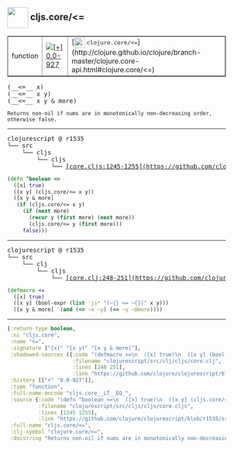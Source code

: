 ## <img width="48px" valign="middle" src="http://i.imgur.com/Hi20huC.png"> cljs.core/<=

 <table border="1">
<tr>
<td>function</td>
<td><a href="https://github.com/cljsinfo/api-refs/tree/0.0-927"><img valign="middle" alt="[+] 0.0-927" src="https://img.shields.io/badge/+-0.0--927-lightgrey.svg"></a> </td>
<td>
[<img height="24px" valign="middle" src="http://i.imgur.com/1GjPKvB.png"> <samp>clojure.core/<=</samp>](http://clojure.github.io/clojure/branch-master/clojure.core-api.html#clojure.core/<=)
</td>
</tr>
</table>

 <samp>
(__<=__ x)<br>
(__<=__ x y)<br>
(__<=__ x y & more)<br>
</samp>

```
Returns non-nil if nums are in monotonically non-decreasing order,
otherwise false.
```

---

 <pre>
clojurescript @ r1535
└── src
    └── cljs
        └── cljs
            └── <ins>[core.cljs:1245-1255](https://github.com/clojure/clojurescript/blob/r1535/src/cljs/cljs/core.cljs#L1245-L1255)</ins>
</pre>

```clj
(defn ^boolean <=
  ([x] true)
  ([x y] (cljs.core/<= x y))
  ([x y & more]
   (if (cljs.core/<= x y)
     (if (next more)
       (recur y (first more) (next more))
       (cljs.core/<= y (first more)))
     false)))
```


---

 <pre>
clojurescript @ r1535
└── src
    └── clj
        └── cljs
            └── <ins>[core.clj:248-251](https://github.com/clojure/clojurescript/blob/r1535/src/clj/cljs/core.clj#L248-L251)</ins>
</pre>

```clj
(defmacro <=
  ([x] true)
  ([x y] (bool-expr (list 'js* "(~{} <= ~{})" x y)))
  ([x y & more] `(and (<= ~x ~y) (<= ~y ~@more))))
```

---

```clj
{:return-type boolean,
 :ns "cljs.core",
 :name "<=",
 :signature ["[x]" "[x y]" "[x y & more]"],
 :shadowed-sources ({:code "(defmacro <=\n  ([x] true)\n  ([x y] (bool-expr (list 'js* \"(~{} <= ~{})\" x y)))\n  ([x y & more] `(and (<= ~x ~y) (<= ~y ~@more))))",
                     :filename "clojurescript/src/clj/cljs/core.clj",
                     :lines [248 251],
                     :link "https://github.com/clojure/clojurescript/blob/r1535/src/clj/cljs/core.clj#L248-L251"}),
 :history [["+" "0.0-927"]],
 :type "function",
 :full-name-encode "cljs.core__LT__EQ_",
 :source {:code "(defn ^boolean <=\n  ([x] true)\n  ([x y] (cljs.core/<= x y))\n  ([x y & more]\n   (if (cljs.core/<= x y)\n     (if (next more)\n       (recur y (first more) (next more))\n       (cljs.core/<= y (first more)))\n     false)))",
          :filename "clojurescript/src/cljs/cljs/core.cljs",
          :lines [1245 1255],
          :link "https://github.com/clojure/clojurescript/blob/r1535/src/cljs/cljs/core.cljs#L1245-L1255"},
 :full-name "cljs.core/<=",
 :clj-symbol "clojure.core/<=",
 :docstring "Returns non-nil if nums are in monotonically non-decreasing order,\notherwise false."}

```
